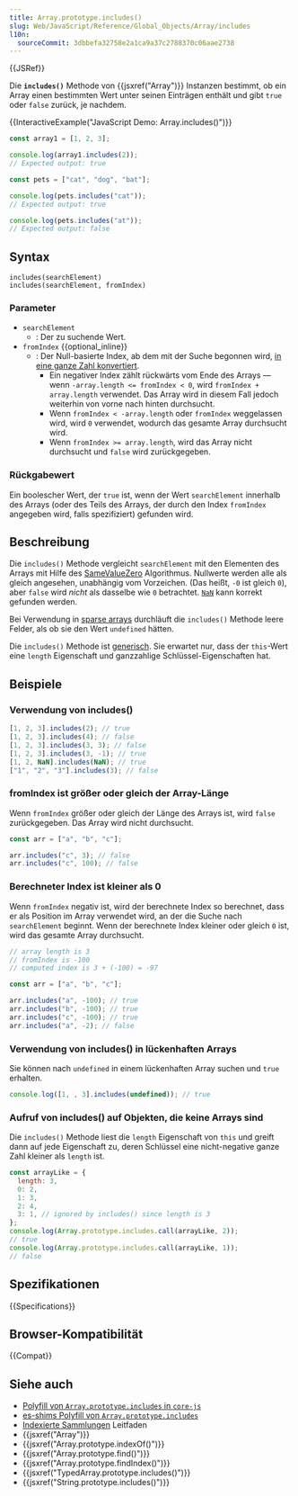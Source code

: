 ```yaml
---
title: Array.prototype.includes()
slug: Web/JavaScript/Reference/Global_Objects/Array/includes
l10n:
  sourceCommit: 3dbbefa32758e2a1ca9a37c2788370c06aae2738
---
```


{{JSRef}}

Die **`includes()`** Methode von {{jsxref("Array")}} Instanzen bestimmt, ob ein Array einen bestimmten Wert unter seinen Einträgen enthält und gibt `true` oder `false` zurück, je nachdem.

{{InteractiveExample("JavaScript Demo: Array.includes()")}}

```js interactive-example
const array1 = [1, 2, 3];

console.log(array1.includes(2));
// Expected output: true

const pets = ["cat", "dog", "bat"];

console.log(pets.includes("cat"));
// Expected output: true

console.log(pets.includes("at"));
// Expected output: false
```

## Syntax

```js-nolint
includes(searchElement)
includes(searchElement, fromIndex)
```

### Parameter

- `searchElement`
  - : Der zu suchende Wert.
- `fromIndex` {{optional_inline}}
  - : Der Null-basierte Index, ab dem mit der Suche begonnen wird, [in eine ganze Zahl konvertiert](/de/docs/Web/JavaScript/Reference/Global_Objects/Number#integer_conversion).
    - Ein negativer Index zählt rückwärts vom Ende des Arrays — wenn `-array.length <= fromIndex < 0`, wird `fromIndex + array.length` verwendet. Das Array wird in diesem Fall jedoch weiterhin von vorne nach hinten durchsucht.
    - Wenn `fromIndex < -array.length` oder `fromIndex` weggelassen wird, wird `0` verwendet, wodurch das gesamte Array durchsucht wird.
    - Wenn `fromIndex >= array.length`, wird das Array nicht durchsucht und `false` wird zurückgegeben.

### Rückgabewert

Ein boolescher Wert, der `true` ist, wenn der Wert `searchElement` innerhalb des Arrays (oder des Teils des Arrays, der durch den Index `fromIndex` angegeben wird, falls spezifiziert) gefunden wird.

## Beschreibung

Die `includes()` Methode vergleicht `searchElement` mit den Elementen des Arrays mit Hilfe des [SameValueZero](/de/docs/Web/JavaScript/Guide/Equality_comparisons_and_sameness#same-value-zero_equality) Algorithmus. Nullwerte werden alle als gleich angesehen, unabhängig vom Vorzeichen. (Das heißt, `-0` ist gleich `0`), aber `false` wird _nicht_ als dasselbe wie `0` betrachtet. [`NaN`](/de/docs/Web/JavaScript/Reference/Global_Objects/NaN) kann korrekt gefunden werden.

Bei Verwendung in [sparse arrays](/de/docs/Web/JavaScript/Guide/Indexed_collections#sparse_arrays) durchläuft die `includes()` Methode leere Felder, als ob sie den Wert `undefined` hätten.

Die `includes()` Methode ist [generisch](/de/docs/Web/JavaScript/Reference/Global_Objects/Array#generic_array_methods). Sie erwartet nur, dass der `this`-Wert eine `length` Eigenschaft und ganzzahlige Schlüssel-Eigenschaften hat.

## Beispiele

### Verwendung von includes()

```js
[1, 2, 3].includes(2); // true
[1, 2, 3].includes(4); // false
[1, 2, 3].includes(3, 3); // false
[1, 2, 3].includes(3, -1); // true
[1, 2, NaN].includes(NaN); // true
["1", "2", "3"].includes(3); // false
```

### fromIndex ist größer oder gleich der Array-Länge

Wenn `fromIndex` größer oder gleich der Länge des Arrays ist, wird `false` zurückgegeben. Das Array wird nicht durchsucht.

```js
const arr = ["a", "b", "c"];

arr.includes("c", 3); // false
arr.includes("c", 100); // false
```

### Berechneter Index ist kleiner als 0

Wenn `fromIndex` negativ ist, wird der berechnete Index so berechnet, dass er als Position im Array verwendet wird, an der die Suche nach `searchElement` beginnt. Wenn der berechnete Index kleiner oder gleich `0` ist, wird das gesamte Array durchsucht.

```js
// array length is 3
// fromIndex is -100
// computed index is 3 + (-100) = -97

const arr = ["a", "b", "c"];

arr.includes("a", -100); // true
arr.includes("b", -100); // true
arr.includes("c", -100); // true
arr.includes("a", -2); // false
```

### Verwendung von includes() in lückenhaften Arrays

Sie können nach `undefined` in einem lückenhaften Array suchen und `true` erhalten.

```js
console.log([1, , 3].includes(undefined)); // true
```

### Aufruf von includes() auf Objekten, die keine Arrays sind

Die `includes()` Methode liest die `length` Eigenschaft von `this` und greift dann auf jede Eigenschaft zu, deren Schlüssel eine nicht-negative ganze Zahl kleiner als `length` ist.

```js
const arrayLike = {
  length: 3,
  0: 2,
  1: 3,
  2: 4,
  3: 1, // ignored by includes() since length is 3
};
console.log(Array.prototype.includes.call(arrayLike, 2));
// true
console.log(Array.prototype.includes.call(arrayLike, 1));
// false
```

## Spezifikationen

{{Specifications}}

## Browser-Kompatibilität

{{Compat}}

## Siehe auch

- [Polyfill von `Array.prototype.includes` in `core-js`](https://github.com/zloirock/core-js#ecmascript-array)
- [es-shims Polyfill von `Array.prototype.includes`](https://www.npmjs.com/package/array-includes)
- [Indexierte Sammlungen](/de/docs/Web/JavaScript/Guide/Indexed_collections) Leitfaden
- {{jsxref("Array")}}
- {{jsxref("Array.prototype.indexOf()")}}
- {{jsxref("Array.prototype.find()")}}
- {{jsxref("Array.prototype.findIndex()")}}
- {{jsxref("TypedArray.prototype.includes()")}}
- {{jsxref("String.prototype.includes()")}}
